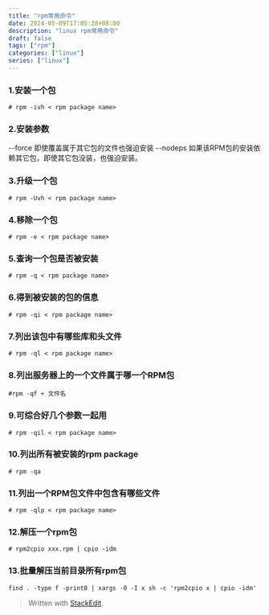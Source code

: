 ```yaml
---
title: "rpm常用命令"
date: 2024-05-09T17:05:28+08:00
description: "linux rpm常用命令"
draft: false
tags: ["rpm"]
categories: ["linux"]
series: ["linux"]
---
```


### 1.安装一个包
```shell
# rpm -ivh < rpm package name>
```
### 2.安装参数
--force 即使覆盖属于其它包的文件也强迫安装
--nodeps 如果该RPM包的安装依赖其它包，即使其它包没装，也强迫安装。
### 3.升级一个包
```shell
# rpm -Uvh < rpm package name>
```
### 4.移除一个包
```shell
# rpm -e < rpm package name>
```
### 5.查询一个包是否被安装
```shell
# rpm -q < rpm package name>
```
### 6.得到被安装的包的信息
```shell
# rpm -qi < rpm package name>
```
### 7.列出该包中有哪些库和头文件
```shell
# rpm -ql < rpm package name>
```
### 8.列出服务器上的一个文件属于哪一个RPM包
```shell
#rpm -qf + 文件名
```
### 9.可综合好几个参数一起用
```shell
# rpm -qil < rpm package name>
```
### 10.列出所有被安装的rpm package
```shell
# rpm -qa
```
### 11.列出一个RPM包文件中包含有哪些文件
```shell
# rpm -qlp < rpm package name>
```
### 12.解压一个rpm包
```shell
# rpm2cpio xxx.rpm | cpio -idm
```
### 13.批量解压当前目录所有rpm包
```shell
find . -type f -print0 | xargs -0 -I x sh -c 'rpm2cpio x | cpio -idm'
```

> Written with [StackEdit](https://stackedit.io/).
<!--stackedit_data:
eyJoaXN0b3J5IjpbLTE4NjA5MTAzMDVdfQ==
-->